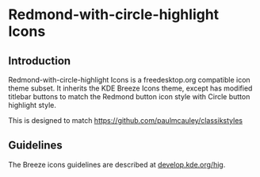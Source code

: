 # Redmond-with-circle-highlight Icons

## Introduction

Redmond-with-circle-highlight Icons is a freedesktop.org compatible icon theme subset. It inherits the KDE Breeze Icons theme, except has modified titlebar buttons to match the Redmond button icon style with Circle button highlight style.

This is designed to match https://github.com/paulmcauley/classikstyles

## Guidelines

The Breeze icons guidelines are described at [develop.kde.org/hig](https://develop.kde.org/hig).
